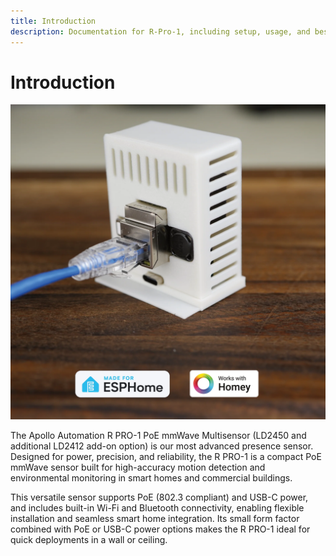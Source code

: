 ```yaml
---
title: Introduction
description: Documentation for R-Pro-1, including setup, usage, and best practices.
---
```

# Introduction

![](../../assets/r-pro-1-image.webp)

The Apollo Automation R PRO-1 PoE mmWave Multisensor (LD2450 and additional LD2412 add-on option) is our most advanced presence sensor. Designed for power, precision, and reliability, the R PRO-1 is a compact PoE mmWave sensor built for high-accuracy motion detection and environmental monitoring in smart homes and commercial buildings.

This versatile sensor supports PoE (802.3 compliant) and USB-C power, and includes built-in Wi-Fi and Bluetooth connectivity, enabling flexible installation and seamless smart home integration. Its small form factor combined with PoE or USB-C power options makes the R PRO-1 ideal for quick deployments in a wall or ceiling.